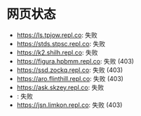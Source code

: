 # 网页状态
- https://ls.tpjow.repl.co: 失败
- https://stds.stpsc.repl.co: 失败
- https://k2.shilh.repl.co: 失败
- https://figura.hpbmm.repl.co: 失败 (403)
- https://ssd.zockq.repl.co: 失败 (403)
- https://aro.flinthill.repl.co: 失败 (403)
- https://ask.skzey.repl.co: 失败
- : 失败
- https://jsn.limkon.repl.co: 失败 (403)
